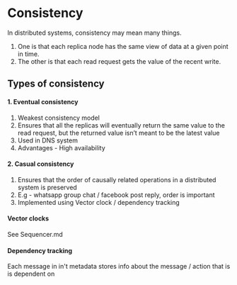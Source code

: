 # Consistency

In distributed systems, consistency may mean many things.  

1. One is that each replica node has the same view of data at a given point in time. 
2. The other is that each read request gets the value of the recent write.

## Types of consistency

#### 1. Eventual consistency

1. Weakest consistency model
2. Ensures that all the replicas will eventually return the same value to the read request, but the returned value isn’t meant to be the latest value
3. Used in DNS system
4. Advantages - High availability

#### 2. Casual consistency

1. Ensures that the order of causally related operations in a distributed system is preserved
2. E.g - whatsapp group chat / facebook post reply, order is important
3. Implemented using Vector clock / dependency tracking 

#### Vector clocks
See Sequencer.md

#### Dependency tracking
Each message in in't metadata stores info about the message / action that is is dependent on